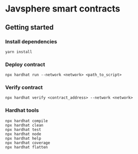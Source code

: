 # Javsphere smart contracts

## Getting started

### Install dependencies

```shell
yarn install
```

### Deploy contract

```shell
npx hardhat run --network <network> <path_to_script>
```

### Verify contract

```shell
npx hardhat verify <contract_address> --network <network>
```

### Hardhat tools

```shell
npx hardhat compile
npx hardhat clean
npx hardhat test
npx hardhat node
npx hardhat help
npx hardhat coverage
npx hardhat flatten
```
